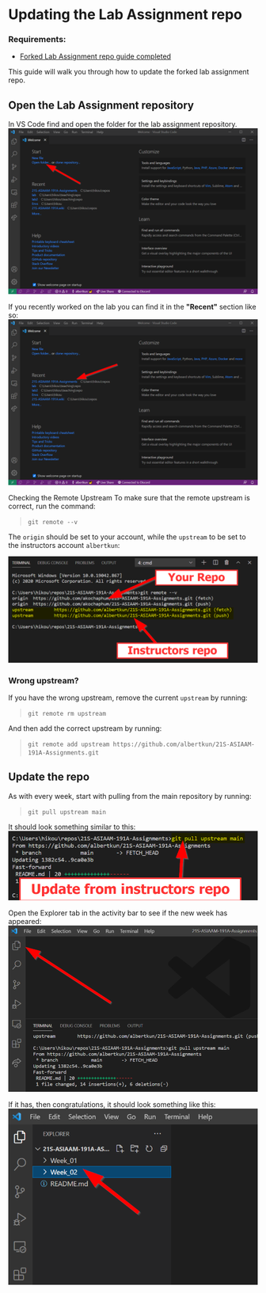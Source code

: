 # Updating the Lab Assignment repo
### Requirements:
- [Forked Lab Assignment repo guide completed](../help/git_forking.md)

This guide will walk you through how to update the forked lab assignment repo. 

## Open the Lab Assignment repository
In VS Code find and open the folder for the lab assignment repository.
![./media/open_repo_2.png](media/open_repo_2.png)

If you recently worked on the lab you can find it in the **"Recent"** section like so:
![./media/open_repo.png](media/open_repo.png)

Checking the Remote Upstream
To make sure that the remote upstream is correct, run the command:
>`git remote --v`

The `origin` should be set to your account, while the `upstream` to be set to the instructors account `albertkun`:

![./media/remote_check.png](media/remote_check.png)

### Wrong upstream?
If you have the wrong upstream, remove the current `upstream` by running: 
>`git remote rm upstream`

And then add the correct upstream by running:
>`git remote add upstream https://github.com/albertkun/21S-ASIAAM-191A-Assignments.git`

## Update the repo
As with every week, start with pulling from the main repository by running:

>`git pull upstream main`

It should look something similar to this:
![./media/pull_success.png](media/pull_success.png)

Open the Explorer tab in the activity bar to see if the new week has appeared:
![./media/git_fetch_explorer.png](media/git_fetch_explorer.png)

If it has, then congratulations, it should look something like this:
![./media/week_2.png](media/week_2.png)

